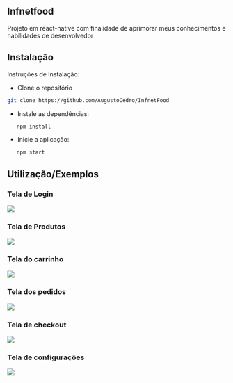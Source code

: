 ## Infnetfood
Projeto em react-native com finalidade de aprimorar meus conhecimentos e habilidades de desenvolvedor

## Instalação

Instruções de Instalação:

- Clone o repositório
```bash
git clone https://github.com/AugustoCedro/InfnetFood
```
- Instale as dependências:
 ```bash
    npm install
```
- Inicie a aplicação:
 ```bash
    npm start
```

## Utilização/Exemplos

### Tela de Login
![](images/Login.png)
### Tela de Produtos
![](images/Produtos.png)
### Tela do carrinho
![](images/config.png)
### Tela dos pedidos
![](images/pedidos.png)
### Tela de checkout
![](images/checkout.png)
### Tela de configurações
![](images/restaurantes.png)
